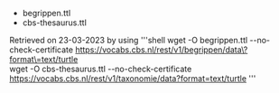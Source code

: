 
* begrippen.ttl
* cbs-thesaurus.ttl

Retrieved on 23-03-2023 by using 
'''shell
wget -O begrippen.ttl     --no-check-certificate https://vocabs.cbs.nl/rest/v1/begrippen/data\?format\=text/turtle  
wget -O cbs-thesaurus.ttl --no-check-certificate https://vocabs.cbs.nl/rest/v1/taxonomie/data?format=text/turtle
'''
